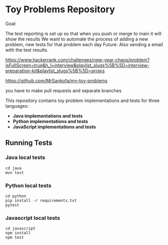 # Toy Problems Repository

Goal:

The test reporting is set up so that when you push or merge to main it will show the results
We want to automate the process of adding a new problem, new tests for that problem each day
Future: Also sending a email with the test results.

https://www.hackerrank.com/challenges/new-year-chaos/problem?isFullScreen=true&h_l=interview&playlist_slugs%5B%5D=interview-preparation-kit&playlist_slugs%5B%5D=arrays

https://github.com/MrSankofa/my-toy-problems


you have to make pull requests and separate branches

This repository contains toy problem implementations and tests for three languages:
- **Java implementations and tests**
- **Python implementations and tests**
- **JavaScript implementations and tests**

## Running Tests

### Java local tests
```
cd java
mvn test
```
### Python local tests
```
cd python
pip install -r requirements.txt
pytest
```
### Javascript local tests
```
cd javascript
npm install
npm test 
```

